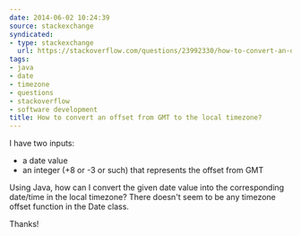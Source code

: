 ```yaml
---
date: 2014-06-02 10:24:39
source: stackexchange
syndicated:
- type: stackexchange
  url: https://stackoverflow.com/questions/23992330/how-to-convert-an-offset-from-gmt-to-the-local-timezone
tags:
- java
- date
- timezone
- questions
- stackoverflow
- software development
title: How to convert an offset from GMT to the local timezone?
---
```


I have two inputs:

- a date value
- an integer (+8 or -3 or such) that represents the offset from GMT

Using Java, how can I convert the given date value into the corresponding date/time in the local timezone? There doesn't seem to be any timezone offset function in the Date class.

Thanks!